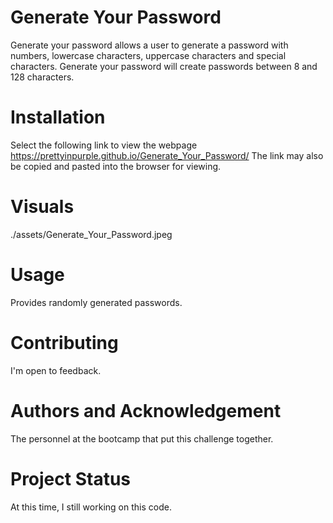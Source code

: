 # Generate Your Password
Generate your password allows a user to generate a password with numbers, lowercase characters, uppercase characters and special characters.  Generate your password will create passwords between 8 and 128 characters.

# Installation
Select the following link to view the webpage https://prettyinpurple.github.io/Generate_Your_Password/   The link may also be copied and pasted into the browser for viewing.  

# Visuals
./assets/Generate_Your_Password.jpeg

# Usage
Provides randomly generated passwords.

# Contributing
I'm open to feedback.

# Authors and Acknowledgement
The personnel at the bootcamp that put this challenge together.

# Project Status
At this time, I still working on this code.